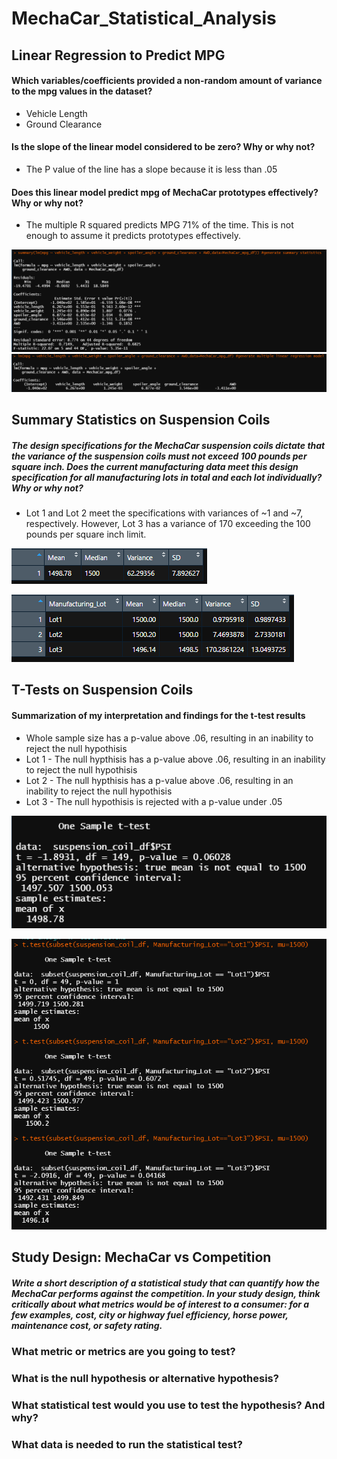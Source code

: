 # MechaCar_Statistical_Analysis

## Linear Regression to Predict MPG

#### Which variables/coefficients provided a non-random amount of variance to the mpg values in the dataset?
- Vehicle Length
- Ground Clearance

#### Is the slope of the linear model considered to be zero? Why or why not?
- The P value of the line has a slope because it is less than .05

#### Does this linear model predict mpg of MechaCar prototypes effectively? Why or why not?
- The multiple R squared predicts MPG 71% of the time. This is not enough to assume it predicts prototypes effectively. 

![June_Temp](/Images/Deliverable_1_Summary_Linear_Regression.PNG)
![June_Temp](/Images/Deliverable_1_Linear_regression.PNG)

## Summary Statistics on Suspension Coils


##### The design specifications for the MechaCar suspension coils dictate that the variance of the suspension coils must not exceed 100 pounds per square inch. Does the current manufacturing data meet this design specification for all manufacturing lots in total and each lot individually? Why or why not?

- Lot 1 and Lot 2 meet the specifications with variances of ~1 and ~7, respectively. However, Lot 3 has a variance of 170 exceeding the 100 pounds per square inch limit. 

![Total_Summary](/Images/Deliverable_2_Total_Summary.PNG)

![Lot_Summary](/Images/Deliverable_2_lot_summary.PNG)

## T-Tests on Suspension Coils

#### Summarization of my interpretation and findings for the t-test results
- Whole sample size has a p-value above .06, resulting in an inability to reject the null hypothisis
- Lot 1 - The null hypthisis has a p-value above .06, resulting in an inability to reject the null hypothisis
- Lot 2 - The null hypthisis has a p-value above .06, resulting in an inability to reject the null hypothisis
- Lot 3 - The null hypothisis is rejected with a p-value under .05

![Lot_Summary](/Images/Deliverable_3_t.test_question_1.PNG)

![Lot_Summary](/Images/Deliverable_3_t.test_question_2.PNG)


## Study Design: MechaCar vs Competition

##### Write a short description of a statistical study that can quantify how the MechaCar performs against the competition. In your study design, think critically about what metrics would be of interest to a consumer: for a few examples, cost, city or highway fuel efficiency, horse power, maintenance cost, or safety rating.


### What metric or metrics are you going to test?
### What is the null hypothesis or alternative hypothesis?
### What statistical test would you use to test the hypothesis? And why?
### What data is needed to run the statistical test?





